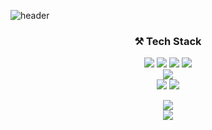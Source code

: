 ![header](https://capsule-render.vercel.app/api?type=Waving&color=D1B2FF&height=150&section=header&text=hamjeehyun&fontSize=70&animation=twinkling)



<h3 align="center"> ⚒ Tech Stack </h3>
<p align="center">
<img src="https://img.shields.io/badge/Java-007396?style=flat-square&logo=Java&logoColor=white" center/></a> 
<img src="https://img.shields.io/badge/JavaScript-F7DF1E?style=flat-square&logo=JavaScript&logoColor=white"/></a> 
<img src="https://img.shields.io/badge/Python-3766AB?style=flat-square&logo=Python&logoColor=white"/></a> 
<img src="https://img.shields.io/badge/HTML5-E34F26?style=flat-square&logo=HTML5&logoColor=white"/></a> 
<br>
<img src="https://img.shields.io/badge/SpringBoot-6DB33F?style=flat-square&logo=SpringBoot&logoColor=white"/></a> 
<br>
<img src="https://img.shields.io/badge/React-61DAFB?style=flat-square&logo=React&logoColor=white"/></a> 
<img src="https://img.shields.io/badge/Redux-764ABC?style=flat-square&logo=Redux&logoColor=white"/></a> 
</p>



<p align="center">
<img src="https://github-readme-stats.vercel.app/api?username=hamjeehyun&show_icons=true">
 <br>
<img src="https://github-readme-stats.vercel.app/api/top-langs/?username=hamjeehyun&layout=compact">
</p>
